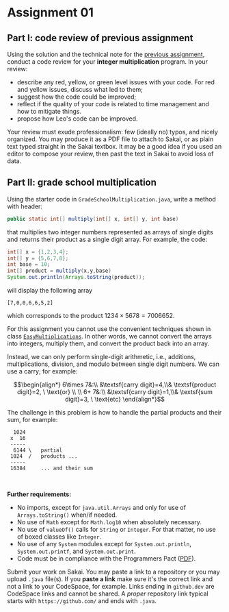# Assignment 01

## Part I: code review of previous assignment

Using the solution and the technical note for the [previous assignment](../00-perpetual-calendar/), conduct a code review for your **integer multiplication** program. In your review:

* describe any red, yellow, or green level issues with your code. For red and yellow issues, discuss what led to them;
* suggest how the code could be improved;
* reflect if the quality of your code is related to time management and how to mitigate things.
* propose how Leo's code can be improved.

Your review must exude professionalism: few (ideally no) typos, and nicely organized. You may produce it as a PDF file to attach to Sakai, or as plain text typed straight in the Sakai textbox. It may be a good idea if you used an editor to compose your review, then past the text in Sakai to avoid loss of data.

## Part II: grade school multiplication

Using the starter code in ``GradeSchoolMultiplication.java``, write a method with header:
```java
public static int[] multiply(int[] x, int[] y, int base)
```
that multiplies two integer numbers represented as arrays of single digits and returns their product as a single digit array. For example, the code:
```java
int[] x = {1,2,3,4};
int[] y = {5,6,7,8};
int base = 10;
int[] product = multiply(x,y,base)
System.out.println(Arrays.toString(product));
```
will display the following array
```
[7,0,0,6,6,5,2]
```
which corresponds to the product $1234\times 5678=7006652$.

For this assignment you cannot use the convenient techniques shown in class [`EasyMultiplications`](./EasyMultiplications.java). In other words, we cannot convert the arrays into integers, multiply them, and convert the product back into an array.

Instead, we can only perform single-digit arithmetic, i.e., additions, multiplications, division, and modulo between single digit numbers. We can use a carry; for example:

```math
\begin{align*}
6\times 7&:\\ &\textsf{carry digit}=4,\\& \textsf{product digit}=2, \ \text{or} \\ \\
6+ 7&:\\ &\textsf{carry digit}=1,\\& \textsf{sum digit}=3, \ \text{etc}
\end{align*}
```

The challenge in this problem is how to handle the partial products and their sum, for example:
```
  1024
 x  16
 -----
  6144 \   partial
 1024  /   products ...
 -----
 16384     ... and their sum
```
<br/>

**Further requirements:**

* No imports, except for `java.util.Arrays` and only for use of `Arrays.toString()` when/if needed.
* No use of `Math` except for `Math.log10` when absolutely necessary.
* No use of `valueOf()` calls for `String` or `Integer`. For that matter, no use of boxed classes like `Integer`.
* No use of any `System` modules except for `System.out.println`, `System.out.printf`, and `System.out.print`.
* Code must be in compliance with the Programmers Pact ([PDF](../misc/ProgrammerPact.pdf)).

Submit your work on Sakai. You may paste a link to a repository or you may upload ``.java`` file(s). If you **paste a link** make sure it's the correct link and not a link to your CodeSpace, for example. Links ending in ``github.dev`` are CodeSpace links and cannot be shared. A *proper* repository link typical starts with ``https://github.com/`` and ends with ``.java``.
